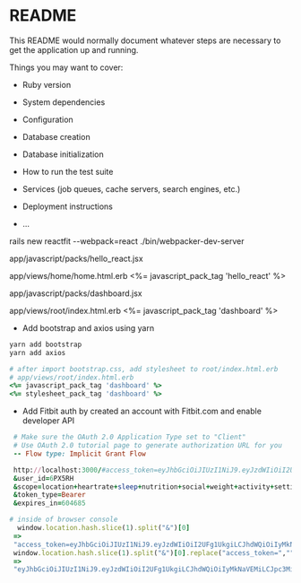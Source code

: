 # README

This README would normally document whatever steps are necessary to get the
application up and running.

Things you may want to cover:

* Ruby version

* System dependencies

* Configuration

* Database creation

* Database initialization

* How to run the test suite

* Services (job queues, cache servers, search engines, etc.)

* Deployment instructions

* ...

rails new reactfit --webpack=react
./bin/webpacker-dev-server

app/javascript/packs/hello_react.jsx

app/views/home/home.html.erb
<%= javascript_pack_tag 'hello_react' %>

app/javascript/packs/dashboard.jsx

app/views/root/index.html.erb
<%= javascript_pack_tag 'dashboard' %>

* Add bootstrap and axios using yarn
```ruby
yarn add bootstrap
yarn add axios

# after import bootstrap.css, add stylesheet to root/index.html.erb
# app/views/root/index.html.erb
<%= javascript_pack_tag 'dashboard' %>
<%= stylesheet_pack_tag 'dashboard' %>

```

* Add Fitbit auth by created an account with Fitbit.com and enable developer API
```ruby
 # Make sure the OAuth 2.0 Application Type set to "Client"
 # Use OAuth 2.0 tutorial page to generate authorization URL for you
 -- Flow type: Implicit Grant Flow

 http://localhost:3000/#access_token=eyJhbGciOiJIUzI1NiJ9.eyJzdWIiOiI2UFg1UkgiLCJhdWQiOiIyMkNaVEMiLCJpc3MiOiJGaXRiaXQiLCJ0eXAiOiJhY2Nlc3NfdG9rZW4iLCJzY29wZXMiOiJyc29jIHJhY3QgcnNldCBybG9jIHJ3ZWkgcmhyIHJudXQgcnBybyByc2xlIiwiZXhwIjoxNTI5ODUyMDU0LCJpYXQiOjE1MjkyNDczNjl9.CILT1JLxRykRfn_rr10KHKBIkMUQFO1cRJD4JljSm6Q
 &user_id=6PX5RH
 &scope=location+heartrate+sleep+nutrition+social+weight+activity+settings+profile
 &token_type=Bearer
 &expires_in=604685

# inside of browser console
  window.location.hash.slice(1).split("&")[0]
 =>
 "access_token=eyJhbGciOiJIUzI1NiJ9.eyJzdWIiOiI2UFg1UkgiLCJhdWQiOiIyMkNaVEMiLCJpc3MiOiJGaXRiaXQiLCJ0eXAiOiJhY2Nlc3NfdG9rZW4iLCJzY29wZXMiOiJyc29jIHJhY3QgcnNldCBybG9jIHJ3ZWkgcmhyIHJudXQgcnBybyByc2xlIiwiZXhwIjoxNTI5ODUyMDU0LCJpYXQiOjE1MjkyNDczNjl9.CILT1JLxRykRfn_rr10KHKBIkMUQFO1cRJD4JljSm6Q"
 window.location.hash.slice(1).split("&")[0].replace("access_token=","")
 =>
 "eyJhbGciOiJIUzI1NiJ9.eyJzdWIiOiI2UFg1UkgiLCJhdWQiOiIyMkNaVEMiLCJpc3MiOiJGaXRiaXQiLCJ0eXAiOiJhY2Nlc3NfdG9rZW4iLCJzY29wZXMiOiJyc29jIHJhY3QgcnNldCBybG9jIHJ3ZWkgcmhyIHJudXQgcnBybyByc2xlIiwiZXhwIjoxNTI5ODUyMDU0LCJpYXQiOjE1MjkyNDczNjl9.CILT1JLxRykRfn_rr10KHKBIkMUQFO1cRJD4JljSm6Q"
```